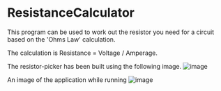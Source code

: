 # ResistanceCalculator

This program can be used to work out the resistor you need for a circuit based on the 'Ohms Law' calculation.

The calculation is Resistance = Voltage / Amperage.

The resistor-picker has been built using the following image.
![image](https://github.com/japemasterBrad/ResistanceCalculator/assets/40279277/2b9740cf-7d58-40e4-a51e-8750b3a914a6)


An image of the application while running
![image](https://github.com/japemasterBrad/ResistanceCalculator/assets/40279277/d6430ee7-2fbc-484c-ba7f-00e51415d5c1)
